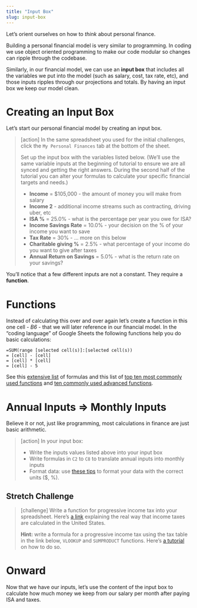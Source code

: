 ```yaml
---
title: "Input Box"
slug: input-box
---
```


Let’s orient ourselves on how to *think* about personal finance.

Building a personal financial model is very similar to programming. In coding we use object oriented programming to make our code modular so changes can ripple through the codebase.

Similarly, in our financial model, we can use an **input box** that includes all the variables we put into the model (such as salary, cost, tax rate, etc), and those inputs ripples through our projections and totals. By having an input box we keep our model clean.

# Creating an Input Box

Let’s start our personal financial model by creating an input box.

>[action]
> In the same spreadsheet you used for the initial challenges, click the `My Personal Finances` tab at the bottom of the sheet.
>
> Set up the input box with the variables listed below. (We’ll use the same variable inputs at the beginning of tutorial to ensure we are all synced and getting the right answers. During the second half of the tutorial you can alter your formulas to calculate your specific financial targets and needs.)
>
> * **Income** = $105,000 - the amount of money you will make from salary
> * **Income 2** - additional income streams such as contracting, driving uber, etc
> * **ISA %** = 25.0% - what is the percentage per year you owe for ISA?
> * **Income Savings Rate** = 10.0% - your decision on the % of your income you want to save
> * **Tax Rate** = 30% - … more on this below
> * **Charitable giving %** = 2.5% - what percentage of your income do you want to give after taxes
> * **Annual Return on Savings** = 5.0% - what is the return rate on your savings?


You’ll notice that a few different inputs are not a constant. They require a **function**.


# Functions

Instead of calculating this over and over again let’s create a function in this one cell - *B6* - that we will later reference in our financial model. In the “coding language” of Google Sheets the following functions help you do basic calculations:

```
=SUM(range [selected cell(s)]:[selected cell(s))
= [cell] - [cell]
= [cell] * [cell]
= [cell] - 5
```

See this [extensive list](https://support.google.com/docs/table/25273) of formulas and this list of [top ten most commonly used functions](https://interestingengineering.com/top-10-most-useful-excel-formulas) and [ten commonly used advanced functions](https://corporatefinanceinstitute.com/resources/excel/study/advanced-excel-formulas-must-know/).

# Annual Inputs => Monthly Inputs

Believe it or not, just like programming, most calculations in finance are just basic arithmetic.

> [action]
> In your input box:
>
> * Write the inputs values listed above into your input box
> * Write formulas in `C2` to `C8` to translate annual inputs into monthly inputs
> * Format data: use [these tips](https://gsuite.google.com/learning-center/products/sheets/get-started/#!/section-2) to format your data with the correct units ($, %).

## Stretch Challenge

>[challenge]
> Write a function for progressive income tax into your spreadsheet. Here’s [a link](https://blog.taxact.com/how-tax-brackets-work/) explaining the real way that income taxes are calculated in the United States.
>
> **Hint:** write a formula for a progressive income tax using the tax table in the link below, `VLOOKUP` and `SUMPRODUCT` functions. Here’s [a tutorial](https://www.excel-university.com/income-tax-formula/) on how to do so.

# Onward

Now that we have our inputs, let’s use the content of the input box to calculate how much money we keep from our salary per month after paying ISA and taxes.
